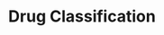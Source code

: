 ---
title: Drug Classification
emoji: 🏆
colorFrom: red
colorTo: indigo
sdk: gradio
sdk_version: 4.26.0
app_file: app.py
pinned: false
license: apache-2.0
---